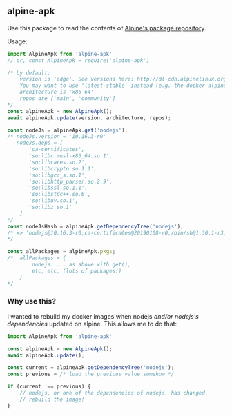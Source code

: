 ## alpine-apk

Use this package to read the contents of [Alpine's package repository](https://pkgs.alpinelinux.org/packages).

Usage:

```js
import AlpineApk from 'alpine-apk'
// or, const AlpineApk = require('alpine-apk')

/* by default:
    version is 'edge'. See versions here: http://dl-cdn.alpinelinux.org/alpine/
    You may want to use 'latest-stable' instead (e.g. the docker alpine image is latest-stable)
    architecture is 'x86_64'
    repos are ['main', 'community']
*/
const alpineApk = new AlpineApk();
await alpineApk.update(version, architecture, repos);

const nodeJs = alpineApk.get('nodejs');
/* nodeJs.version = '10.16.3-r0'
   nodeJs.deps = [
       'ca-certificates',
       'so:libc.musl-x86_64.so.1',
       'so:libcares.so.2',
       'so:libcrypto.so.1.1',
       'so:libgcc_s.so.1',
       'so:libhttp_parser.so.2.9',
       'so:libssl.so.1.1',
       'so:libstdc++.so.6',
       'so:libuv.so.1',
       'so:libz.so.1'
    ]
*/
const nodeJsHash = alpineApk.getDependencyTree('nodejs');
/* => 'nodejs@10.16.3-r0,ca-certificates@20190108-r0,/bin/sh@1.30.1-r3,so:libc.musl-x86_64.so.1@1.1.22-r3,so:libcrypto.so.1.1@1.1.1d-r0,so:libcares.so.2@1.15.0-r0,so:libgcc_s.so.1@8.3.0-r0,so:libhttp_parser.so.2.9@2.9.2-r0,so:libssl.so.1.1@1.1.1d-r0,so:libstdc++.so.6@8.3.0-r0,so:libuv.so.1@1.29.1-r0,so:libz.so.1@1.2.11-r1,'
*/

const allPackages = alpineApk.pkgs;
/*  allPackages = {
        nodejs: ... as above with get(),
        etc, etc, (lots of packages!)
    }
*/
```

### Why use this?

I wanted to rebuild my docker images when nodejs _and/or nodejs's dependencies_ updated on alpine.
This allows me to do that:

```js
import AlpineApk from 'alpine-apk'

const alpineApk = new AlpineApk();
await alpineApk.update();

const current = alpineApk.getDependencyTree('nodejs');
const previous = /* load the previous value somehow */

if (current !== previous) {
    // nodejs, or one of the dependencies of nodejs, has changed.
    // rebuild the image!
}

```
